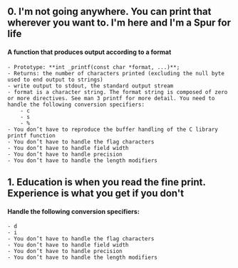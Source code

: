 
##	0. I'm not going anywhere. You can print that wherever you want to. I'm here and I'm a Spur for life

####	A function that produces output according to a format

	- Prototype: **int _printf(const char *format, ...)**;
	- Returns: the number of characters printed (excluding the null byte used to end output to strings)
	- write output to stdout, the standard output stream
	- format is a character string. The format string is composed of zero or more directives. See man 3 printf for more detail. You need to handle the following conversion specifiers:
		- c
		- s
		- %
	- You don’t have to reproduce the buffer handling of the C library printf function
	- You don’t have to handle the flag characters
	- You don’t have to handle field width
	- You don’t have to handle precision
	- You don’t have to handle the length modifiers


##	1. Education is when you read the fine print. Experience is what you get if you don't

####	Handle the following conversion specifiers:

	- d
	- i
	- You don’t have to handle the flag characters
	- You don’t have to handle field width
	- You don’t have to handle precision
	- You don’t have to handle the length modifiers
 
